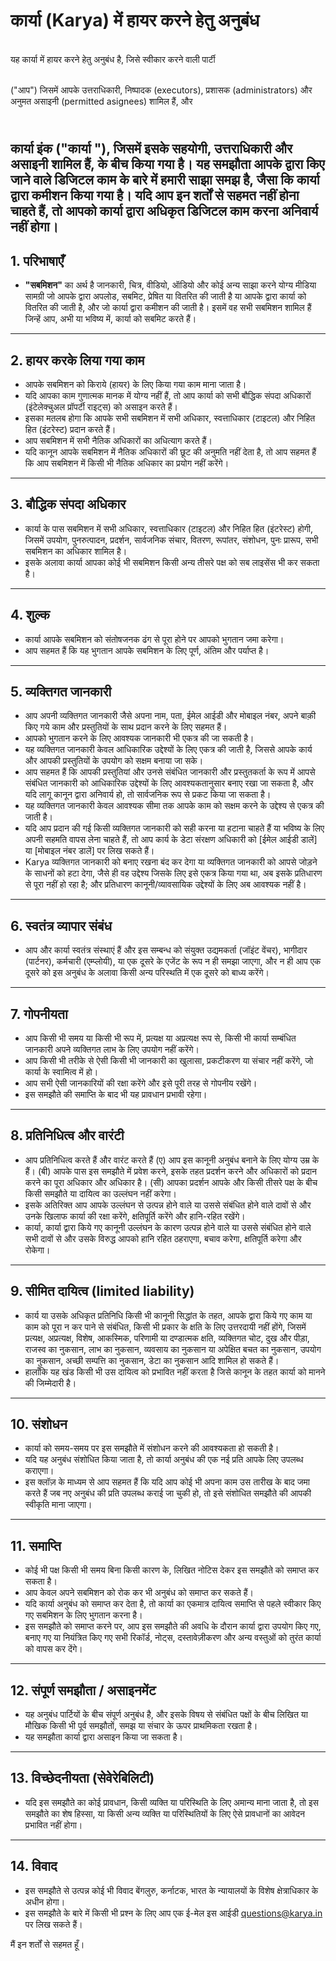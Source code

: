 # **कार्या (Karya) में हायर करने हेतु अनुबंध**
\
यह कार्या में हायर करने हेतु अनुबंध है, जिसे स्वीकार करने वाली पार्टी

\
("आप") जिसमें आपके उत्तराधिकारी, निष्पादक (executors), प्रशासक (administrators) और अनुमत असाइनी (permitted asignees) शामिल हैं, और

\
कार्या इंक ("कार्या "), जिसमें इसके सहयोगी, उत्तराधिकारी और असाइनी शामिल हैं, के बीच किया गया है।
यह समझौता आपके द्वारा किए जाने वाले डिजिटल काम के बारे में हमारी साझा समझ है, जैसा कि कार्या द्वारा कमीशन किया गया है। यदि आप इन शर्तों से सहमत नहीं होना चाहते हैं, तो आपको कार्या द्वारा अधिकृत डिजिटल काम करना अनिवार्य नहीं होगा।
---

## **1. परिभाषाएँ**

* **"सबमिशन"** का अर्थ है जानकारी, चित्र, वीडियो, ऑडियो और कोई अन्य साझा करने योग्य मीडिया सामग्री जो आपके द्वारा अपलोड, सबमिट, प्रेषित या वितरित की जाती है या आपके द्वारा कार्या को वितरित की जाती है, और जो कार्या द्वारा कमीशन की जाती है। इसमें वह सभी सबमिशन शामिल हैं जिन्हें आप, अभी या भविष्य में, कार्या को सबमिट करते हैं।

---

## **2. हायर करके लिया गया काम**

* आपके सबमिशन को किराये (हायर) के लिए किया गया काम माना जाता है।
* यदि आपका काम गुणात्मक मानक में योग्य नहीं हैं, तो आप कार्या को सभी बौद्धिक संपदा अधिकारों (इंटेलेक्चुअल प्रॉपर्टी राइट्स) को असाइन करते हैं।
* इसका मतलब होगा कि आपके सभी सबमिशन में सभी अधिकार, स्वत्ताधिकार (टाइटल) और निहित हित (इंटरेस्ट) प्रदान करते हैं।
* आप सबमिशन में सभी नैतिक अधिकारों का अधित्याग करते हैं।
* यदि कानून आपके सबमिशन में नैतिक अधिकारों की छूट की अनुमति नहीं देता है, तो आप सहमत हैं कि आप सबमिशन में किसी भी नैतिक अधिकार का प्रयोग नहीं करेंगे।

---

## **3. बौद्धिक संपदा अधिकार**

* कार्या के पास सबमिशन में सभी अधिकार, स्वत्ताधिकार (टाइटल) और निहित हित (इंटरेस्ट) होगी, जिसमें उपयोग, पुनरुत्पादन, प्रदर्शन, सार्वजनिक संचार, वितरण, रूपांतर, संशोधन, पुनः प्रारूप, सभी सबमिशन का अधिकार शामिल है।
* इसके अलावा कार्या आपका कोई भी सबमिशन किसी अन्य तीसरे पक्ष को सब लाइसेंस भी कर सकता है।

---

## **4. शुल्क**

* कार्या आपके सबमिशन को संतोषजनक ढंग से पूरा होने पर आपको भुगतान जमा करेगा।
* आप सहमत हैं कि यह भुगतान आपके सबमिशन के लिए पूर्ण, अंतिम और पर्याप्त है।

---

## **5. व्यक्तिगत जानकारी**

* आप अपनी व्यक्तिगत जानकारी जैसे अपना नाम, पता, ईमेल आईडी और मोबाइल नंबर, अपने बाक़ी किए गये काम और प्रस्तुतियों के साथ प्रदान करने के लिए सहमत हैं।
* आपको भुगतान करने के लिए आवश्यक जानकारी भी एकत्र की जा सकती है।
* यह व्यक्तिगत जानकारी केवल आधिकारिक उद्देश्यों के लिए एकत्र की जाती है, जिससे आपके कार्य और आपकी प्रस्तुतियों के उपयोग को सक्षम बनाया जा सके।
* आप सहमत हैं कि आपकी प्रस्तुतियां और उनसे संबंधित जानकारी और प्रस्तुतकर्ता के रूप में आपसे संबंधित जानकारी को आधिकारिक उद्देश्यों के लिए आवश्यकतानुसार बनाए रखा जा सकता है, और यदि लागू कानून द्वारा अनिवार्य हो, तो सार्वजनिक रूप से प्रकट किया जा सकता है।
* यह व्यक्तिगत जानकारी केवल आवश्यक सीमा तक आपके काम को सक्षम करने के उद्देश्य से एकत्र की जाती है।
* यदि आप प्रदान की गई किसी व्यक्तिगत जानकारी को सही करना या हटाना चाहते हैं या भविष्य के लिए अपनी सहमति वापस लेना चाहते हैं, तो आप कार्य के डेटा संरक्षण अधिकारी को [ईमेल आईडी डालें] या [मोबाइल नंबर डालें] पर लिख सकते हैं।
* Karya व्यक्तिगत जानकारी को बनाए रखना बंद कर देगा या व्यक्तिगत जानकारी को आपसे जोड़ने के साधनों को हटा देगा, जैसे ही वह उद्देश्य जिसके लिए इसे एकत्र किया गया था, अब इसके प्रतिधारण से पूरा नहीं हो रहा है; और प्रतिधारण कानूनी/व्यावसायिक उद्देश्यों के लिए अब आवश्यक नहीं है।

---

## **6. स्वतंत्र व्यापार संबंध**

* आप और कार्या स्वतंत्र संस्थाएं हैं और इस सम्बन्ध को संयुक्त उद्यमकर्ता (जॉइंट वेंचर), भागीदार (पार्टनर), कर्मचारी (एम्प्लोयी), या एक दूसरे के एजेंट के रूप न ही समझा जाएगा, और न ही आप एक दूसरे को इस अनुबंध के अलावा किसी अन्य परिस्थति में एक दूसरे को बाध्य करेंगे।

---

## **7. गोपनीयता**

* आप किसी भी समय या किसी भी रूप में, प्रत्यक्ष या अप्रत्यक्ष रूप से, किसी भी कार्या सम्बंधित जानकारी अपने व्यक्तिगत लाभ के लिए उपयोग नहीं करेंगे।
* आप किसी भी तरीके से ऐसी किसी भी जानकारी का खुलासा, प्रकटीकरण या संचार नहीं करेंगे, जो कार्या के स्वामित्व में हो।
* आप सभी ऐसी जानकारियों की रक्षा करेंगे और इसे पूरी तरह से गोपनीय रखेंगे।
* इस समझौते की समाप्ति के बाद भी यह प्रावधान प्रभावी रहेगा।

---

## **8. प्रतिनिधित्व और वारंटी**

* आप प्रतिनिधित्व करते हैं और वारंट करते हैं (ए) आप इस कानूनी अनुबंध बनाने के लिए योग्य उम्र के हैं। (बी) आपके पास इस समझौते में प्रवेश करने, इसके तहत प्रदर्शन करने और अधिकारों को प्रदान करने का पूरा अधिकार और अधिकार है। (सी) आपका प्रदर्शन आपके और किसी तीसरे पक्ष के बीच किसी समझौते या दायित्व का उल्लंघन नहीं करेगा।
* इसके अतिरिक्त आप आपके उल्लंघन से उत्पन्न होने वाले या उससे संबंधित होने वाले दावों से और उनके खिलाफ कार्या की रक्षा करेंगे, क्षतिपूर्ति करेंगे और हानि-रहित रखेंगे।
* कार्या, कार्या द्वारा किये गए कानूनी उल्लंघन के कारण उत्पन्न होने वाले या उससे संबंधित होने वाले सभी दावों से और उसके विरुद्ध आपको हानि रहित ठहराएगा, बचाव करेगा, क्षतिपूर्ति करेगा और रोकेगा।

---

## **9. सीमित दायित्व (limited liability)**

* कार्य या उसके अधिकृत प्रतिनिधि किसी भी कानूनी सिद्धांत के तहत, आपके द्वारा किये गए काम या काम को पूरा न कर पाने से संबंधित, किसी भी प्रकार के क्षति के लिए उत्तरदायी नहीं होंगे, जिसमें प्रत्यक्ष, अप्रत्यक्ष, विशेष, आकस्मिक, परिणामी या दण्डात्मक क्षति, व्यक्तिगत चोट, दुख और पीड़ा, राजस्व का नुकसान, लाभ का नुकसान, व्यवसाय का नुकसान या अपेक्षित बचत का नुकसान, उपयोग का नुकसान, अच्छी सम्पत्ति का नुकसान, डेटा का नुकसान आदि शामिल हो सकते हैं।
* हालाँकि यह खंड किसी भी उस दायित्व को प्रभावित नहीं करता है जिसे कानून के तहत कार्या को मानने की जिम्मेदारी है।

---

## **10. संशोधन**

* कार्या को समय-समय पर इस समझौते में संशोधन करने की आवश्यकता हो सकती है।
* यदि यह अनुबंध संशोधित किया जाता है, तो कार्या अनुबंध की एक नई प्रति आपके लिए उपलब्ध कराएगा।
* इस क्लॉज़ के माध्यम से आप सहमत हैं कि यदि आप कोई भी अपना काम उस तारीख के बाद जमा करते हैं जब नए अनुबंध की प्रति उपलब्ध कराई जा चुकी हो, तो इसे संशोधित समझौते की आपकी स्वीकृति माना जाएगा।

---

## **11. समाप्ति**

* कोई भी पक्ष किसी भी समय बिना किसी कारण के, लिखित नोटिस देकर इस समझौते को समाप्त कर सकता है।
* आप केवल अपने सबमिशन को रोक कर भी अनुबंध को समाप्त कर सकते हैं।
* यदि कार्या अनुबंध को समाप्त कर देता है, तो कार्या का एकमात्र दायित्व समाप्ति से पहले स्वीकार किए गए सबमिशन के लिए भुगतान करना है।
* इस समझौते को समाप्त करने पर, आप इस समझौते की अवधि के दौरान कार्या द्वारा उपयोग किए गए, बनाए गए या नियंत्रित किए गए सभी रिकॉर्ड, नोट्स, दस्तावेज़ीकरण और अन्य वस्तुओं को तुरंत कार्या को वापस कर देंगे।

---

## **12. संपूर्ण समझौता / असाइनमेंट**

* यह अनुबंध पार्टियों के बीच संपूर्ण अनुबंध है, और इसके विषय से संबंधित पक्षों के बीच लिखित या मौखिक किसी भी पूर्व समझौतों, समझ या संचार के ऊपर प्राथमिकता रखता है।
* यह समझौता कार्या द्वारा असाइन किया जा सकता है।

---

## **13. विच्छेदनीयता (सेवेरेबिलिटी)**

* यदि इस समझौते का कोई प्रावधान, किसी व्यक्ति या परिस्थिति के लिए अमान्य माना जाता है, तो इस समझौते का शेष हिस्सा, या किसी अन्य व्यक्ति या परिस्थितियों के लिए ऐसे प्रावधानों का आवेदन प्रभावित नहीं होगा।

---

## **14. विवाद**

* इस समझौते से उत्पन्न कोई भी विवाद बेंगलुरु, कर्नाटक, भारत के न्यायालयों के विशेष क्षेत्राधिकार के अधीन होगा।
* इस समझौते के बारे में किसी भी प्रश्न के लिए आप एक ई-मेल इस आईडी questions@karya.in पर लिख सकते हैं।

मैं इन शर्तों से सहमत हूँ।
